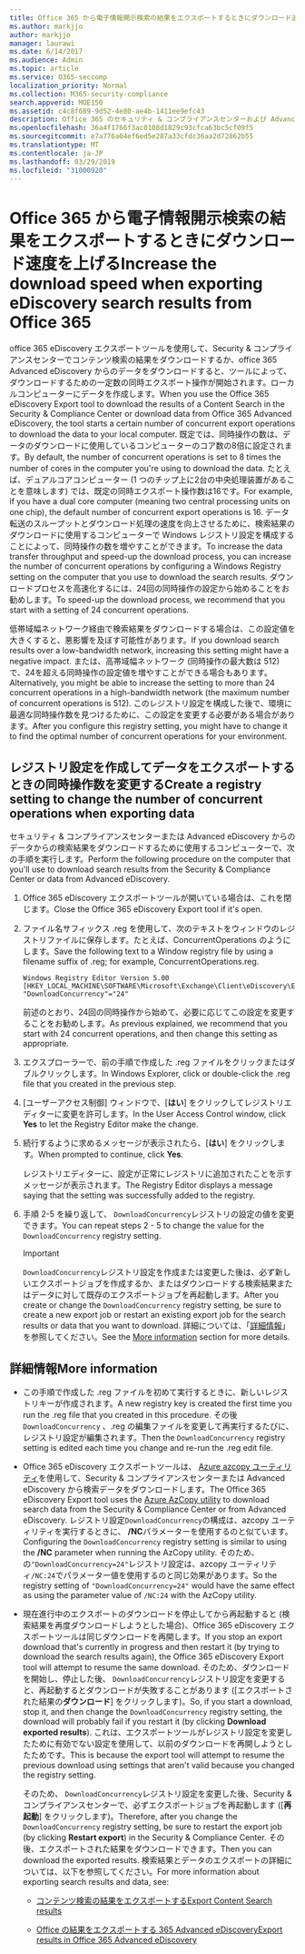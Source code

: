 ```yaml
---
title: Office 365 から電子情報開示検索の結果をエクスポートするときにダウンロード速度を上げる
ms.author: markjjo
author: markjjo
manager: laurawi
ms.date: 6/14/2017
ms.audience: Admin
ms.topic: article
ms.service: O365-seccomp
localization_priority: Normal
ms.collection: M365-security-compliance
search.appverid: MOE150
ms.assetid: c4c8f689-9d52-4e80-ae4b-1411ee9efc43
description: Office 365 のセキュリティ & コンプライアンスセンターおよび Advanced eDiscovery から検索結果をダウンロードし、データを検索するときに、データのスループットを向上させるように Windows レジストリを構成する方法について説明します。
ms.openlocfilehash: 36a4f1766f3ac0108d1829c93cfca63bc5cf09f5
ms.sourcegitcommit: e7a776a04ef6ed5e287a33cfdc36aa2d72862b55
ms.translationtype: MT
ms.contentlocale: ja-JP
ms.lasthandoff: 03/29/2019
ms.locfileid: "31000920"
---
```

# <a name="increase-the-download-speed-when-exporting-ediscovery-search-results-from-office-365"></a><span data-ttu-id="de575-103">Office 365 から電子情報開示検索の結果をエクスポートするときにダウンロード速度を上げる</span><span class="sxs-lookup"><span data-stu-id="de575-103">Increase the download speed when exporting eDiscovery search results from Office 365</span></span>

<span data-ttu-id="de575-104">office 365 eDiscovery エクスポートツールを使用して、Security & コンプライアンスセンターでコンテンツ検索の結果をダウンロードするか、office 365 Advanced eDiscovery からのデータをダウンロードすると、ツールによって、ダウンロードするための一定数の同時エクスポート操作が開始されます。ローカルコンピューターにデータを作成します。</span><span class="sxs-lookup"><span data-stu-id="de575-104">When you use the Office 365 eDiscovery Export tool to download the results of a Content Search in the Security & Compliance Center or download data from Office 365 Advanced eDiscovery, the tool starts a certain number of concurrent export operations to download the data to your local computer.</span></span> <span data-ttu-id="de575-105">既定では、同時操作の数は、データのダウンロードに使用しているコンピューターのコア数の8倍に設定されます。</span><span class="sxs-lookup"><span data-stu-id="de575-105">By default, the number of concurrent operations is set to 8 times the number of cores in the computer you're using to download the data.</span></span> <span data-ttu-id="de575-106">たとえば、デュアルコアコンピューター (1 つのチップ上に2台の中央処理装置があることを意味します) では、既定の同時エクスポート操作数は16です。</span><span class="sxs-lookup"><span data-stu-id="de575-106">For example, if you have a dual core computer (meaning two central processing units on one chip), the default number of concurrent export operations is 16.</span></span> <span data-ttu-id="de575-107">データ転送のスループットとダウンロード処理の速度を向上させるために、検索結果のダウンロードに使用するコンピューターで Windows レジストリ設定を構成することによって、同時操作の数を増やすことができます。</span><span class="sxs-lookup"><span data-stu-id="de575-107">To increase the data transfer throughput and speed-up the download process, you can increase the number of concurrent operations by configuring a Windows Registry setting on the computer that you use to download the search results.</span></span> <span data-ttu-id="de575-108">ダウンロードプロセスを高速化するには、24回の同時操作の設定から始めることをお勧めします。</span><span class="sxs-lookup"><span data-stu-id="de575-108">To speed-up the download process, we recommend that you start with a setting of 24 concurrent operations.</span></span>
  
<span data-ttu-id="de575-109">低帯域幅ネットワーク経由で検索結果をダウンロードする場合は、この設定値を大きくすると、悪影響を及ぼす可能性があります。</span><span class="sxs-lookup"><span data-stu-id="de575-109">If you download search results over a low-bandwidth network, increasing this setting might have a negative impact.</span></span> <span data-ttu-id="de575-110">または、高帯域幅ネットワーク (同時操作の最大数は 512) で、24を超える同時操作の設定値を増やすことができる場合もあります。</span><span class="sxs-lookup"><span data-stu-id="de575-110">Alternatively, you might be able to increase the setting to more than 24 concurrent operations in a high-bandwidth network (the maximum number of concurrent operations is 512).</span></span> <span data-ttu-id="de575-111">このレジストリ設定を構成した後で、環境に最適な同時操作数を見つけるために、この設定を変更する必要がある場合があります。</span><span class="sxs-lookup"><span data-stu-id="de575-111">After you configure this registry setting, you might have to change it to find the optimal number of concurrent operations for your environment.</span></span>
  
## <a name="create-a-registry-setting-to-change-the-number-of-concurrent-operations-when-exporting-data"></a><span data-ttu-id="de575-112">レジストリ設定を作成してデータをエクスポートするときの同時操作数を変更する</span><span class="sxs-lookup"><span data-stu-id="de575-112">Create a registry setting to change the number of concurrent operations when exporting data</span></span>

<span data-ttu-id="de575-113">セキュリティ & コンプライアンスセンターまたは Advanced eDiscovery からのデータからの検索結果をダウンロードするために使用するコンピューターで、次の手順を実行します。</span><span class="sxs-lookup"><span data-stu-id="de575-113">Perform the following procedure on the computer that you'll use to download search results from the Security & Compliance Center or data from Advanced eDiscovery.</span></span>
  
1. <span data-ttu-id="de575-114">Office 365 eDiscovery エクスポートツールが開いている場合は、これを閉じます。</span><span class="sxs-lookup"><span data-stu-id="de575-114">Close the Office 365 eDiscovery Export tool if it's open.</span></span> 
    
2. <span data-ttu-id="de575-115">ファイル名サフィックス .reg を使用して、次のテキストをウィンドウのレジストリファイルに保存します。たとえば、ConcurrentOperations のようにします。</span><span class="sxs-lookup"><span data-stu-id="de575-115">Save the following text to a Window registry file by using a filename suffix of .reg; for example, ConcurrentOperations.reg.</span></span> 
    
    ```
    Windows Registry Editor Version 5.00
    [HKEY_LOCAL_MACHINE\SOFTWARE\Microsoft\Exchange\Client\eDiscovery\ExportTool]
    "DownloadConcurrency"="24"
    ```

    <span data-ttu-id="de575-116">前述のとおり、24回の同時操作から始めて、必要に応じてこの設定を変更することをお勧めします。</span><span class="sxs-lookup"><span data-stu-id="de575-116">As previous explained, we recommend that you start with 24 concurrent operations, and then change this setting as appropriate.</span></span>
    
3. <span data-ttu-id="de575-117">エクスプローラーで、前の手順で作成した .reg ファイルをクリックまたはダブルクリックします。</span><span class="sxs-lookup"><span data-stu-id="de575-117">In Windows Explorer, click or double-click the .reg file that you created in the previous step.</span></span>
    
4. <span data-ttu-id="de575-118">[ユーザーアクセス制御] ウィンドウで、[**はい**] をクリックしてレジストリエディターに変更を許可します。</span><span class="sxs-lookup"><span data-stu-id="de575-118">In the User Access Control window, click **Yes** to let the Registry Editor make the change.</span></span> 
    
5. <span data-ttu-id="de575-119">続行するように求めるメッセージが表示されたら、[**はい**] をクリックします。</span><span class="sxs-lookup"><span data-stu-id="de575-119">When prompted to continue, click **Yes**.</span></span>
    
    <span data-ttu-id="de575-120">レジストリエディターに、設定が正常にレジストリに追加されたことを示すメッセージが表示されます。</span><span class="sxs-lookup"><span data-stu-id="de575-120">The Registry Editor displays a message saying that the setting was successfully added to the registry.</span></span>
    
6. <span data-ttu-id="de575-121">手順 2-5 を繰り返して、 `DownloadConcurrency`レジストリの設定の値を変更できます。</span><span class="sxs-lookup"><span data-stu-id="de575-121">You can repeat steps 2 - 5 to change the value for the  `DownloadConcurrency` registry setting.</span></span> 
    
    > [!IMPORTANT]
    > <span data-ttu-id="de575-122">`DownloadConcurrency`レジストリ設定を作成または変更した後は、必ず新しいエクスポートジョブを作成するか、またはダウンロードする検索結果またはデータに対して既存のエクスポートジョブを再起動します。</span><span class="sxs-lookup"><span data-stu-id="de575-122">After you create or change the  `DownloadConcurrency` registry setting, be sure to create a new export job or restart an existing export job for the search results or data that you want to download.</span></span> <span data-ttu-id="de575-123">詳細については、「[詳細情報](#more-information)」を参照してください。</span><span class="sxs-lookup"><span data-stu-id="de575-123">See the [More information](#more-information) section for more details.</span></span> 
  
## <a name="more-information"></a><span data-ttu-id="de575-124">詳細情報</span><span class="sxs-lookup"><span data-stu-id="de575-124">More information</span></span>

- <span data-ttu-id="de575-125">この手順で作成した .reg ファイルを初めて実行するときに、新しいレジストリキーが作成されます。</span><span class="sxs-lookup"><span data-stu-id="de575-125">A new registry key is created the first time you run the .reg file that you created in this procedure.</span></span> <span data-ttu-id="de575-126">その後`DownloadConcurrency` 、.reg の編集ファイルを変更して再実行するたびに、レジストリ設定が編集されます。</span><span class="sxs-lookup"><span data-stu-id="de575-126">Then the  `DownloadConcurrency` registry setting is edited each time you change and re-run the .reg edit file.</span></span> 
    
- <span data-ttu-id="de575-127">Office 365 eDiscovery エクスポートツールは、 [Azure azcopy ユーティリティ](https://go.microsoft.com/fwlink/?linkid=849949)を使用して、Security & コンプライアンスセンターまたは Advanced eDiscovery から検索データをダウンロードします。</span><span class="sxs-lookup"><span data-stu-id="de575-127">The Office 365 eDiscovery Export tool uses the [Azure AzCopy utility](https://go.microsoft.com/fwlink/?linkid=849949) to download search data from the Security & Compliance Center or from Advanced eDiscovery.</span></span> <span data-ttu-id="de575-128">レジストリ設定`DownloadConcurrency`の構成は、azcopy ユーティリティを実行するときに、 **/NC**パラメーターを使用するのと似ています。</span><span class="sxs-lookup"><span data-stu-id="de575-128">Configuring the  `DownloadConcurrency` registry setting is similar to using the **/NC** parameter when running the AzCopy utility.</span></span> <span data-ttu-id="de575-129">そのため、の`"DownloadConcurrency=24"`レジストリ設定は、azcopy ユーティリティ`/NC:24`でパラメーター値を使用するのと同じ効果があります。</span><span class="sxs-lookup"><span data-stu-id="de575-129">So the registry setting of  `"DownloadConcurrency=24"` would have the same effect as using the parameter value of  `/NC:24` with the AzCopy utility.</span></span> 
    
- <span data-ttu-id="de575-130">現在進行中のエクスポートのダウンロードを停止してから再起動すると (検索結果を再度ダウンロードしようとした場合)、Office 365 eDiscovery エクスポートツールは同じダウンロードを再開します。</span><span class="sxs-lookup"><span data-stu-id="de575-130">If you stop an export download that's currently in progress and then restart it (by trying to download the search results again), the Office 365 eDiscovery Export tool will attempt to resume the same download.</span></span> <span data-ttu-id="de575-131">そのため、ダウンロードを開始し、停止した後、 `DownloadConcurrency`レジストリ設定を変更すると、再起動するとダウンロードが失敗することがあります ([エクスポートされた結果の**ダウンロード**] をクリックします)。</span><span class="sxs-lookup"><span data-stu-id="de575-131">So, if you start a download, stop it, and then change the  `DownloadConcurrency` registry setting, the download will probably fail if you restart it (by clicking **Download exported results**).</span></span> <span data-ttu-id="de575-132">これは、エクスポートツールがレジストリ設定を変更したために有効でない設定を使用して、以前のダウンロードを再開しようとしたためです。</span><span class="sxs-lookup"><span data-stu-id="de575-132">This is because the export tool will attempt to resume the previous download using settings that aren't valid because you changed the registry setting.</span></span>
    
    <span data-ttu-id="de575-133">そのため、 `DownloadConcurrency`レジストリ設定を変更した後、Security & コンプライアンスセンターで、必ずエクスポートジョブを再起動します ([**再起動**] をクリックします)。</span><span class="sxs-lookup"><span data-stu-id="de575-133">Therefore, after you change the  `DownloadConcurrency` registry setting, be sure to restart the export job (by clicking **Restart export**) in the Security & Compliance Center.</span></span> <span data-ttu-id="de575-134">その後、エクスポートされた結果をダウンロードできます。</span><span class="sxs-lookup"><span data-stu-id="de575-134">Then you can download the exported results.</span></span> <span data-ttu-id="de575-135">検索結果とデータのエクスポートの詳細については、以下を参照してください。</span><span class="sxs-lookup"><span data-stu-id="de575-135">For more information about exporting search results and data, see:</span></span>
    
  - [<span data-ttu-id="de575-136">コンテンツ検索の結果をエクスポートする</span><span class="sxs-lookup"><span data-stu-id="de575-136">Export Content Search results</span></span>](export-search-results.md)
    
  - [<span data-ttu-id="de575-137">Office の結果をエクスポートする 365 Advanced eDiscovery</span><span class="sxs-lookup"><span data-stu-id="de575-137">Export results in Office 365 Advanced eDiscovery</span></span>](export-results-in-advanced-ediscovery.md)
    
